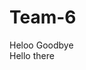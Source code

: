 # Team-6
Heloo
Goodbye                                                                          
Hello there

